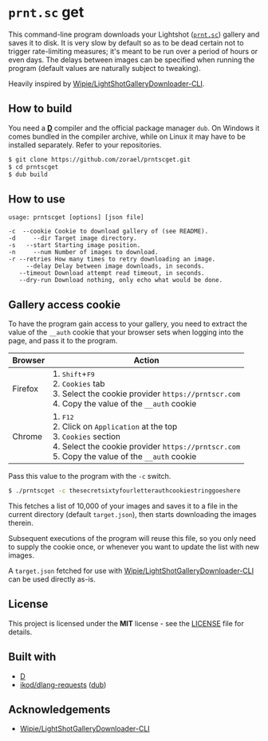 # `prnt.sc` get

This command-line program downloads your Lightshot ([`prnt.sc`](https://prnt.scr)) gallery and saves it to disk. It is very slow by default so as to be dead certain not to trigger rate-limiting measures; it's meant to be run over a period of hours or even days. The delays between images can be specified when running the program (default values are naturally subject to tweaking).

Heavily inspired by [Wipie/LightShotGalleryDownloader-CLI](https://github.com/Wipie/LightShotGalleryDownloader-CLI).

## How to build

You need a [**D**](https://dlang.org) compiler and the official package manager `dub`. On Windows it comes bundled in the compiler archive, while on Linux it may have to be installed separately. Refer to your repositories.

```sh
$ git clone https://github.com/zorael/prntscget.git
$ cd prntscget
$ dub build
```

## How to use

```
usage: prntscget [options] [json file]

-c  --cookie Cookie to download gallery of (see README).
-d     --dir Target image directory.
-s   --start Starting image position.
-n     --num Number of images to download.
-r --retries How many times to retry downloading an image.
     --delay Delay between image downloads, in seconds.
   --timeout Download attempt read timeout, in seconds.
   --dry-run Download nothing, only echo what would be done.
```

## Gallery access cookie

To have the program gain access to your gallery, you need to extract the value of the `__auth` cookie that your browser sets when logging into the page, and pass it to the program.

| Browser |Action|
|---------|---|
|Firefox|1. <kbd>Shift</kbd>+<kbd>F9</kbd><br>2. `Cookies` tab<br>3. Select the cookie provider `https://prntscr.com`<br>4. Copy the value of the `__auth` cookie|
|Chrome|1. <kbd>F12</kbd><br>2. Click on `Application` at the top<br>3. `Cookies` section<br>4. Select the cookie provider `https://prntscr.com`<br>5. Copy the value of the `__auth` cookie|

Pass this value to the program with the `-c` switch.

```sh
$ ./prntscget -c thesecretsixtyfourletterauthcookiestringgoeshere
```

This fetches a list of 10,000 of your images and saves it to a file in the current directory (default `target.json`), then starts downloading the images therein.

Subsequent executions of the program will reuse this file, so you only need to supply the cookie once, or whenever you want to update the list with new images.

A `target.json` fetched for use with [Wipie/LightShotGalleryDownloader-CLI](https://github.com/Wipie/LightShotGalleryDownloader-CLI) can be used directly as-is.

## License

This project is licensed under the **MIT** license - see the [LICENSE](LICENSE) file for details.

## Built with

* [D](https://dlang.org)
* [ikod/dlang-requests](https://github.com/ikod/dlang-requests) ([dub](https://code.dlang.org/packages/requests))

## Acknowledgements

* [Wipie/LightShotGalleryDownloader-CLI](https://github.com/Wipie/LightShotGalleryDownloader-CLI)